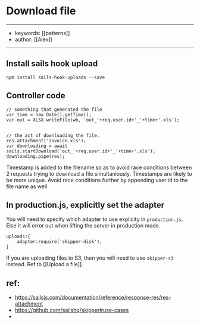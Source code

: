 # Download file
---
- keywords: [[patterns]]
- author: [[Alex]]
--- 

## Install sails hook upload
`npm install sails-hook-uploads --save`


## Controller code
```
// something that generated the file
var time = new Date().getTime();
var out = XLSX.writeFile(wb, 'out_'+req.user.id+'_'+time+'.xls');


// the act of downloading the file. 
res.attachment('invoice.xls');
var downloading = await sails.startDownload('out_'+req.user.id+'_'+time+'.xls');
downloading.pipe(res);
```

Timestamp is added to the filename so as to avoid race conditions between 2 requests trying to download a file simultaniously. Timestamps are likely to be more unique. Avoid race conditions further by appending user id to the file name as well. 

## In production.js, explicitly set the adapter
You will need to specify which adapter to use explicity in `production.js`. Else it will error out when lifting the server in production mode. 
```
uploads:{
	adapter:require('skipper-disk'),
}
```

If you are uploading files to S3, then you will need to use `skipper-s3` instead. Ref to [[Upload a file]]. 

## ref: 
- https://sailsjs.com/documentation/reference/response-res/res-attachment
- https://github.com/sailshq/skipper#use-cases
- 
